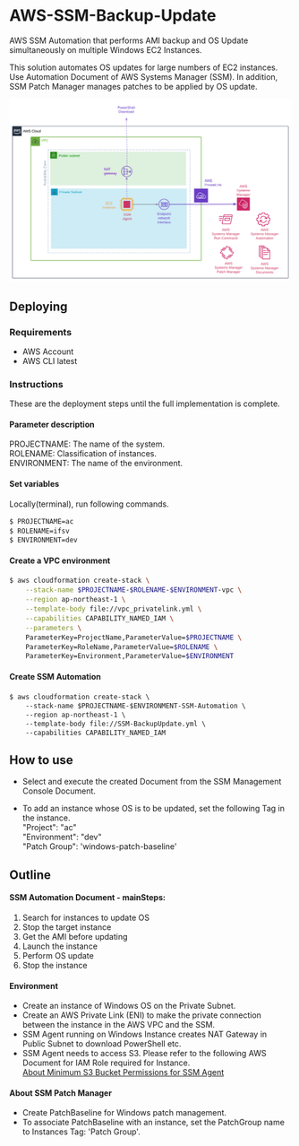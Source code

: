 # AWS-SSM-Backup-Update
AWS SSM Automation that performs AMI backup and OS Update simultaneously on multiple Windows EC2 Instances.

This solution automates OS updates for large numbers of EC2 instances.
Use Automation Document of AWS Systems Manager (SSM).
In addition, SSM Patch Manager manages patches to be applied by OS update.

![](./images/ssm-automation.svg)

## Deploying

### Requirements
- AWS Account  
- AWS CLI latest  

### Instructions

These are the deployment steps until the full implementation is complete.  

#### Parameter description

PROJECTNAME: The name of the system.  
ROLENAME: Classification of instances.  
ENVIRONMENT: The name of the environment.  

#### Set variables

Locally(terminal), run following commands.  

```bash
$ PROJECTNAME=ac
$ ROLENAME=ifsv
$ ENVIRONMENT=dev
```

#### Create a VPC environment

```bash
$ aws cloudformation create-stack \
    --stack-name $PROJECTNAME-$ROLENAME-$ENVIRONMENT-vpc \
    --region ap-northeast-1 \
    --template-body file://vpc_privatelink.yml \
    --capabilities CAPABILITY_NAMED_IAM \
    --parameters \
    ParameterKey=ProjectName,ParameterValue=$PROJECTNAME \
    ParameterKey=RoleName,ParameterValue=$ROLENAME \
    ParameterKey=Environment,ParameterValue=$ENVIRONMENT
```

#### Create SSM Automation  

```
$ aws cloudformation create-stack \
    --stack-name $PROJECTNAME-$ENVIRONMENT-SSM-Automation \
    --region ap-northeast-1 \
    --template-body file://SSM-BackupUpdate.yml \
    --capabilities CAPABILITY_NAMED_IAM
```

## How to use  
- Select and execute the created Document from the SSM Management Console Document.

- To add an instance whose OS is to be updated, set the following Tag in the instance.  
"Project": "ac"  
"Environment": "dev"  
"Patch Group": 'windows-patch-baseline'  

## Outline

#### SSM Automation Document - mainSteps:    
1. Search for instances to update OS  
1. Stop the target instance  
1. Get the AMI before updating  
1. Launch the instance  
1. Perform OS update  
1. Stop the instance  

#### Environment
- Create an instance of Windows OS on the Private Subnet.  
- Create an AWS Private Link (ENI) to make the private connection between the instance in the AWS VPC and the SSM.  
- SSM Agent running on Windows Instance creates NAT Gateway in Public Subnet to download   PowerShell etc.  
- SSM Agent needs to access S3. Please refer to the following AWS Document for IAM Role   required for Instance.  
[About Minimum S3 Bucket Permissions for SSM Agent](https://docs.aws.amazon.com/systems-manager/latest/userguide/ssm-agent-minimum-s3-permissions.html)  

#### About SSM Patch Manager
- Create PatchBaseline for Windows patch management.  
- To associate PatchBaseline with an instance, set the PatchGroup name to Instances Tag: 'Patch Group'.  
